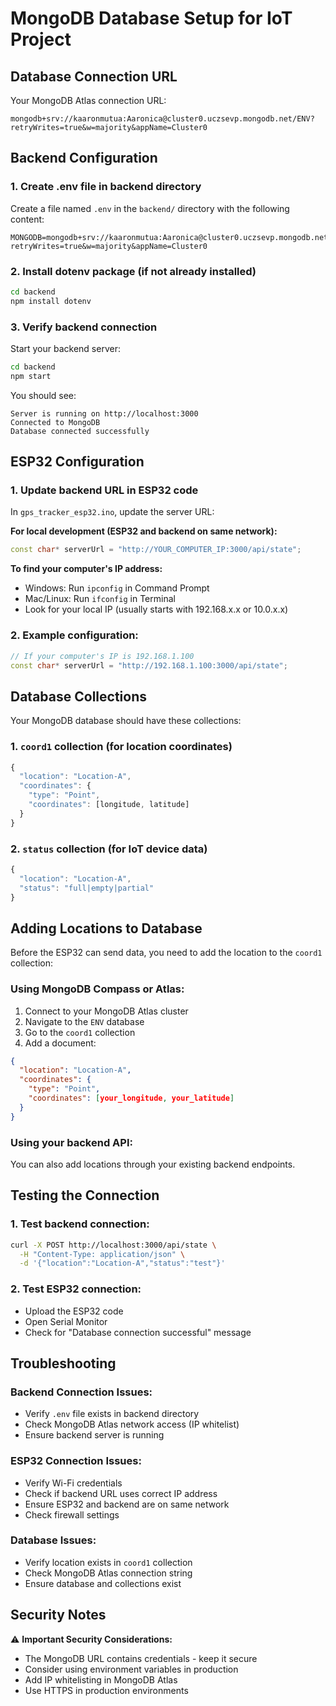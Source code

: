 # MongoDB Database Setup for IoT Project

## Database Connection URL
Your MongoDB Atlas connection URL:
```
mongodb+srv://kaaronmutua:Aaronica@cluster0.uczsevp.mongodb.net/ENV?retryWrites=true&w=majority&appName=Cluster0
```

## Backend Configuration

### 1. Create .env file in backend directory
Create a file named `.env` in the `backend/` directory with the following content:

```env
MONGODB=mongodb+srv://kaaronmutua:Aaronica@cluster0.uczsevp.mongodb.net/ENV?retryWrites=true&w=majority&appName=Cluster0
```

### 2. Install dotenv package (if not already installed)
```bash
cd backend
npm install dotenv
```

### 3. Verify backend connection
Start your backend server:
```bash
cd backend
npm start
```

You should see:
```
Server is running on http://localhost:3000
Connected to MongoDB
Database connected successfully
```

## ESP32 Configuration

### 1. Update backend URL in ESP32 code
In `gps_tracker_esp32.ino`, update the server URL:

**For local development (ESP32 and backend on same network):**
```cpp
const char* serverUrl = "http://YOUR_COMPUTER_IP:3000/api/state";
```

**To find your computer's IP address:**
- Windows: Run `ipconfig` in Command Prompt
- Mac/Linux: Run `ifconfig` in Terminal
- Look for your local IP (usually starts with 192.168.x.x or 10.0.x.x)

### 2. Example configuration:
```cpp
// If your computer's IP is 192.168.1.100
const char* serverUrl = "http://192.168.1.100:3000/api/state";
```

## Database Collections

Your MongoDB database should have these collections:

### 1. `coord1` collection (for location coordinates)
```javascript
{
  "location": "Location-A",
  "coordinates": {
    "type": "Point",
    "coordinates": [longitude, latitude]
  }
}
```

### 2. `status` collection (for IoT device data)
```javascript
{
  "location": "Location-A",
  "status": "full|empty|partial"
}
```

## Adding Locations to Database

Before the ESP32 can send data, you need to add the location to the `coord1` collection:

### Using MongoDB Compass or Atlas:
1. Connect to your MongoDB Atlas cluster
2. Navigate to the `ENV` database
3. Go to the `coord1` collection
4. Add a document:
```json
{
  "location": "Location-A",
  "coordinates": {
    "type": "Point",
    "coordinates": [your_longitude, your_latitude]
  }
}
```

### Using your backend API:
You can also add locations through your existing backend endpoints.

## Testing the Connection

### 1. Test backend connection:
```bash
curl -X POST http://localhost:3000/api/state \
  -H "Content-Type: application/json" \
  -d '{"location":"Location-A","status":"test"}'
```

### 2. Test ESP32 connection:
- Upload the ESP32 code
- Open Serial Monitor
- Check for "Database connection successful" message

## Troubleshooting

### Backend Connection Issues:
- Verify `.env` file exists in backend directory
- Check MongoDB Atlas network access (IP whitelist)
- Ensure backend server is running

### ESP32 Connection Issues:
- Verify Wi-Fi credentials
- Check if backend URL uses correct IP address
- Ensure ESP32 and backend are on same network
- Check firewall settings

### Database Issues:
- Verify location exists in `coord1` collection
- Check MongoDB Atlas connection string
- Ensure database and collections exist

## Security Notes

⚠️ **Important Security Considerations:**
- The MongoDB URL contains credentials - keep it secure
- Consider using environment variables in production
- Add IP whitelisting in MongoDB Atlas
- Use HTTPS in production environments 